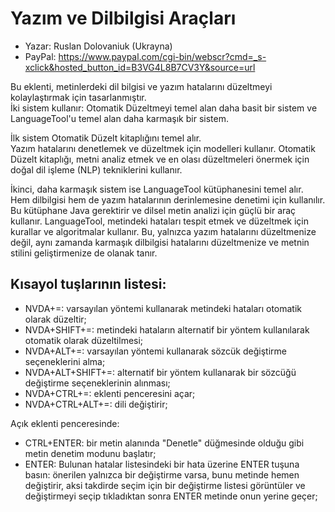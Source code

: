# Yazım ve Dilbilgisi Araçları

* Yazar: Ruslan Dolovaniuk (Ukrayna)
* PayPal: https://www.paypal.com/cgi-bin/webscr?cmd=_s-xclick&hosted_button_id=B3VG4L8B7CV3Y&source=url


Bu eklenti, metinlerdeki dil bilgisi ve yazım hatalarını düzeltmeyi kolaylaştırmak için tasarlanmıştır.  
İki sistem kullanır: Otomatik Düzeltmeyi temel alan daha basit bir sistem ve LanguageTool'u temel alan daha karmaşık bir sistem.  

İlk sistem Otomatik Düzelt kitaplığını temel alır.  
Yazım hatalarını denetlemek ve düzeltmek için modelleri kullanır. Otomatik Düzelt kitaplığı, metni analiz etmek ve en olası düzeltmeleri önermek için doğal dil işleme (NLP) tekniklerini kullanır.  

İkinci, daha karmaşık sistem ise LanguageTool kütüphanesini temel alır.  
Hem dilbilgisi hem de yazım hatalarının derinlemesine denetimi için kullanılır. Bu kütüphane Java gerektirir ve dilsel metin analizi için güçlü bir araç kullanır.
LanguageTool, metindeki hataları tespit etmek ve düzeltmek için kurallar ve algoritmalar kullanır. Bu, yalnızca yazım hatalarını düzeltmenize değil, aynı zamanda karmaşık dilbilgisi hatalarını düzeltmenize ve metnin stilini geliştirmenize de olanak tanır.

## Kısayol tuşlarının listesi:

* NVDA+=: varsayılan yöntemi kullanarak metindeki hataları otomatik olarak düzeltir;
* NVDA+SHIFT+=: metindeki hataların alternatif bir yöntem kullanılarak otomatik olarak düzeltilmesi;
* NVDA+ALT+=: varsayılan yöntemi kullanarak sözcük değiştirme seçeneklerini alma;
* NVDA+ALT+SHIFT+=: alternatif bir yöntem kullanarak bir sözcüğü değiştirme seçeneklerinin alınması;
* NVDA+CTRL+=: eklenti penceresini açar;
* NVDA+CTRL+ALT+=: dili değiştirir;

Açık eklenti penceresinde:

* CTRL+ENTER: bir metin alanında "Denetle" düğmesinde olduğu gibi metin denetim modunu başlatır;
* ENTER: Bulunan hatalar listesindeki bir hata üzerine ENTER tuşuna basın: önerilen yalnızca bir değiştirme varsa, bunu metinde hemen değiştirir, aksi takdirde seçim için bir değiştirme listesi görüntüler ve değiştirmeyi seçip tıkladıktan sonra ENTER metinde onun yerine geçer;
